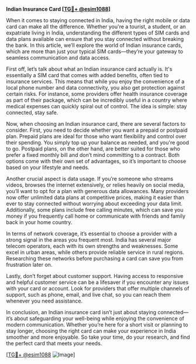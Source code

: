 **Indian Insurance Card [[TG💪+ @esim1088](https://t.me/s/esim1088)]**

When it comes to staying connected in India, having the right mobile or data card can make all the difference. Whether you're a tourist, a student, or an expatriate living in India, understanding the different types of SIM cards and data plans available can ensure that you stay connected without breaking the bank. In this article, we’ll explore the world of Indian insurance cards, which are more than just your typical SIM cards—they’re your gateway to seamless communication and data access.

First off, let’s talk about what an Indian insurance card actually is. It's essentially a SIM card that comes with added benefits, often tied to insurance services. This means that while you enjoy the convenience of a local phone number and data connectivity, you also get protection against certain risks. For instance, some providers offer health insurance coverage as part of their package, which can be incredibly useful in a country where medical expenses can quickly spiral out of control. The idea is simple: stay connected, stay safe.

Now, when choosing an Indian insurance card, there are several factors to consider. First, you need to decide whether you want a prepaid or postpaid plan. Prepaid plans are ideal for those who want flexibility and control over their spending. You simply top up your balance as needed, and you're good to go. Postpaid plans, on the other hand, are better suited for those who prefer a fixed monthly bill and don’t mind committing to a contract. Both options come with their own set of advantages, so it’s important to choose based on your lifestyle and needs.

Another crucial aspect is data usage. If you’re someone who streams videos, browses the internet extensively, or relies heavily on social media, you’ll want to opt for a plan with generous data allowances. Many providers now offer unlimited data plans at competitive prices, making it easier than ever to stay connected without worrying about exceeding your data limit. Additionally, some plans include free calling minutes, which can save you money if you frequently call home or communicate with friends and family back in your home country.

In terms of network coverage, it’s essential to choose a provider with a strong signal in the areas you frequent most. India has several major telecom operators, each with its own strengths and weaknesses. Some excel in urban areas, while others provide reliable service in rural regions. Researching these networks before purchasing a card can save you from frustration later on.

Lastly, don’t forget about customer support. Having access to responsive and helpful customer service can be a lifesaver if you encounter any issues with your card or account. Look for providers that offer multiple channels of support, such as phone, email, and live chat, so you can reach them whenever you need assistance.

In conclusion, an Indian insurance card isn’t just about staying connected—it’s about safeguarding your well-being while enjoying the convenience of modern communication. Whether you’re here for a short visit or planning to stay longer, choosing the right card can make your experience in India smoother and more enjoyable. So take your time, do your research, and find the perfect card that meets your needs. 

[[TG💪+ @esim1088](https://t.me/s/esim1088) ![Image](https://i.postimg.cc/Y0z9fWf4/image.png)]